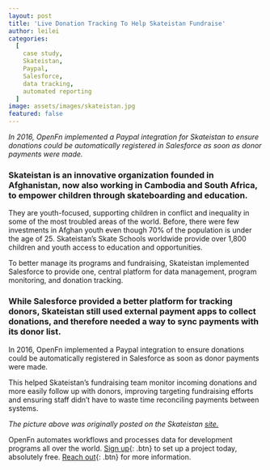 ```yaml
---
layout: post
title: 'Live Donation Tracking To Help Skateistan Fundraise'
author: leilei
categories:
  [
    case study,
    Skateistan,
    Paypal,
    Salesforce,
    data tracking,
    automated reporting
  ]
image: assets/images/skateistan.jpg
featured: false
---
```


_In 2016, OpenFn implemented a Paypal integration for Skateistan to ensure donations could be automatically registered in Salesforce as soon as donor payments were made._

### Skateistan is an innovative organization founded in Afghanistan, now also working in Cambodia and South Africa, to empower children through skateboarding and education. 

They are youth-focused, supporting children in conflict and inequality in some of the most troubled areas of the world. Before, there were few investments in Afghan youth even though 70% of the population is under the age of 25. Skateistan’s Skate Schools worldwide provide over 1,800 children and youth access to education and opportunities. 

To better manage its programs and fundraising, Skateistan implemented Salesforce to provide one, central platform for data management, program monitoring, and donation tracking. 

### While Salesforce provided a better platform for tracking donors, Skateistan still used external payment apps to collect donations, and therefore needed a way to sync payments with its donor list.

In 2016, OpenFn implemented a Paypal integration to ensure donations could be automatically registered in Salesforce as soon as donor payments were made. 

This helped Skateistan’s fundraising team monitor incoming donations and more easily follow up with donors, improving targeting fundraising efforts and ensuring staff didn’t have to waste time reconciling  payments between systems.

_The picture above was originally posted on the Skateistan [site.](https://skateistan.org/citizens)_

OpenFn automates workflows and processes data for development programs all over the world. 
[Sign up](https://openfn.org/signup){: .btn} to set up a project today, absolutely free. 
[Reach out](admin@openfn.org){: .btn} for more information. 


